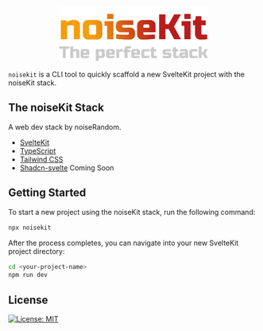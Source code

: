 <p align="center">
<img src="assets/noiseKit-banner.svg" alt="noiseKit" width="300"/>
</p>

`noisekit` is a CLI tool to quickly scaffold a new SvelteKit project with the noiseKit stack.

## The noiseKit Stack

A web dev stack by noiseRandom.

- [SvelteKit](https://svelte.dev/)
- [TypeScript](https://www.typescriptlang.org/)
- [Tailwind CSS](https://tailwindcss.com/)
- [Shadcn-svelte](https://next.shadcn-svelte.com/) Coming Soon

## Getting Started

To start a new project using the noiseKit stack, run the following command:

```bash
npx noisekit
```

After the process completes, you can navigate into your new SvelteKit project directory:

```bash
cd <your-project-name>
npm run dev
```

## License

[![License: MIT](https://img.shields.io/badge/License-MIT-yellow.svg)](https://opensource.org/licenses/MIT)
